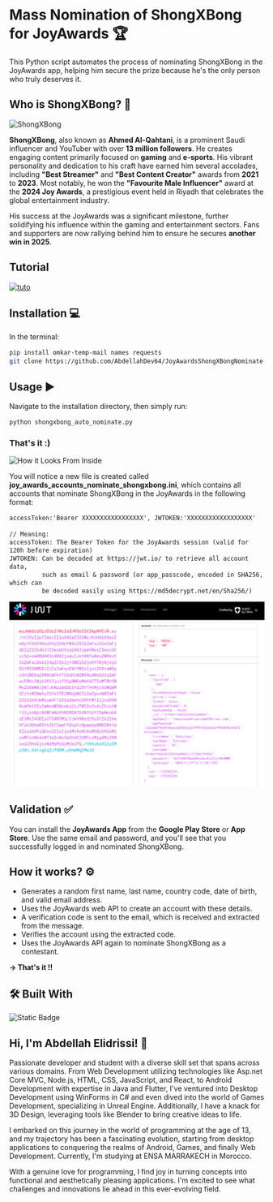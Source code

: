 # Mass Nomination of ShongXBong for JoyAwards 🏆

This Python script automates the process of nominating ShongXBong in the JoyAwards app, helping him secure the prize because he's the only person who truly deserves it.

## Who is ShongXBong? 👑
![ShongXBong](https://github.com/AbdellahDev64/Alaa-Engine-Edited/blob/main/SHoNgxB%D0%BENg.png?raw=true)

**ShongXBong**, also known as **Ahmed Al-Qahtani**, is a prominent Saudi influencer and YouTuber with over **13 million followers**. He creates engaging content primarily focused on **gaming** and **e-sports**. His vibrant personality and dedication to his craft have earned him several accolades, including **"Best Streamer"** and **"Best Content Creator"** awards from **2021** to **2023**. Most notably, he won the **"Favourite Male Influencer"** award at the **2024 Joy Awards**, a prestigious event held in Riyadh that celebrates the global entertainment industry.

His success at the JoyAwards was a significant milestone, further solidifying his influence within the gaming and entertainment sectors. Fans and supporters are now rallying behind him to ensure he secures **another win in 2025**.
## Tutorial
[![tuto](https://img.youtube.com/vi/F6Vu_xMcu-A/0.jpg)](https://www.youtube.com/watch?v=F6Vu_xMcu-A)

## Installation 💻
In the terminal:
```bash
pip install omkar-temp-mail names requests
git clone https://github.com/AbdellahDev64/JoyAwardsShongXBongNominate.git
```
## Usage ▶️
Navigate to the installation directory, then simply run:
```python
python shongxbong_auto_nominate.py
```
### **That's it :)** 

![How it Looks From Inside](https://github.com/AbdellahDev64/Alaa-Engine-Edited/blob/main/2024-11-29-14-55-25-_online-video-cutter.com_.gif?raw=true)


You will notice a new file is created called **joy_awards_accounts_nominate_shongxbong.ini**, which contains all accounts that nominate ShongXBong in the JoyAwards in the following format:
```text
accessToken:'Bearer XXXXXXXXXXXXXXXXX', JWTOKEN:'XXXXXXXXXXXXXXXXXX'

// Meaning:
accessToken: The Bearer Token for the JoyAwards session (valid for 120h before expiration)
JWTOKEN: Can be decoded at https://jwt.io/ to retrieve all account data, 
         such as email & password (or app_passcode, encoded in SHA256, which can 
         be decoded easily using https://md5decrypt.net/en/Sha256/)
```
![JOYAWARDS_JWTOKEN](https://github.com/AbdellahDev64/Alaa-Engine-Edited/blob/main/Acc.png?raw=true)

## Validation ✅
You can install the **JoyAwards App** from the **Google Play Store** or **App Store**. Use the same email and password, and you'll see that you successfully logged in and nominated ShongXBong.

## How it works? ⚙️
- Generates a random first name, last name, country code, date of birth, and valid email address.
- Uses the JoyAwards web API to create an account with these details.
- A verification code is sent to the email, which is received and extracted from the message.
- Verifies the account using the extracted code.
- Uses the JoyAwards API again to nominate ShongXBong as a contestant.

**-> That's it !!**

## 🛠 Built With
![Static Badge](https://img.shields.io/badge/Python-3776AB?logo=python&logoColor=white)

## Hi, I'm Abdellah Elidrissi! 👋
Passionate developer and student with a diverse skill set that spans across various domains. From Web Development utilizing technologies like Asp.net Core MVC, Node.js, HTML, CSS, JavaScript, and React, to Android Development with expertise in Java and Flutter, I've ventured into Desktop Development using WinForms in C# and even dived into the world of Games Development, specializing in Unreal Engine. Additionally, I have a knack for 3D Design, leveraging tools like Blender to bring creative ideas to life.

I embarked on this journey in the world of programming at the age of 13, and my trajectory has been a fascinating evolution, starting from desktop applications to conquering the realms of Android, Games, and finally Web Development. Currently, I'm studying at ENSA MARRAKECH in Morocco.

With a genuine love for programming, I find joy in turning concepts into functional and aesthetically pleasing applications. I'm excited to see what challenges and innovations lie ahead in this ever-evolving field.

